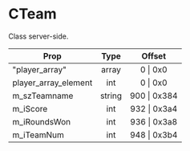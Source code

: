 # CTeam
Class server-side.

|Prop|Type|Offset|
|---|:-:|:-:|
|"player_array"|array|0 \| 0x0|
|player_array_element|int|0 \| 0x0|
|m_szTeamname|string|900 \| 0x384|
|m_iScore|int|932 \| 0x3a4|
|m_iRoundsWon|int|936 \| 0x3a8|
|m_iTeamNum|int|948 \| 0x3b4|

